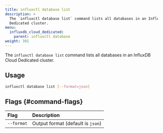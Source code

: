 ```yaml
---
title: influxctl database list
description: >
  The `influxctl database list` command lists all databases in an InfluxDB Cloud
  Dedicated cluster.
menu:
  influxdb_cloud_dedicated:
    parent: influxctl database
weight: 301
---
```


The `influxctl database list` command lists all databases in an InfluxDB Cloud
Dedicated cluster.

## Usage

```sh
influxctl database list [--format=json]
```

## Flags {#command-flags}

| Flag       | Description                       |
| :--------- | :-------------------------------- |
| `--format` | Output format (default is `json`) |

